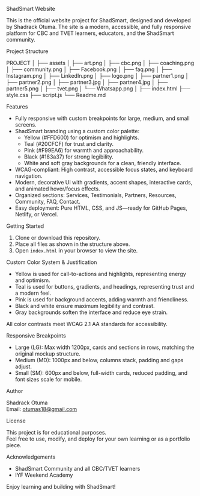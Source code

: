 ShadSmart Website

This is the official website project for ShadSmart, designed and developed by Shadrack Otuma. The site is a modern, accessible, and fully responsive platform for CBC and TVET learners, educators, and the ShadSmart community.



Project Structure


PROJECT
│
├── assets
│   ├── art.png
│   ├── cbc.png
│   ├── coaching.png
│   ├── community.png
│   ├── Facebook.png
│   ├── faq.png
│   ├── Instagram.png
│   ├── LinkedIn.png
│   ├── logo.png
│   ├── partner1.png
│   ├── partner2.png
│   ├── partner3.jpg
│   ├── partner4.jpg
│   ├── partner5.png
│   ├── tvet.png
│   └── Whatsapp.png
│
├── index.html
├── style.css
├── script.js
└── Readme.md



Features

- Fully responsive with custom breakpoints for large, medium, and small screens.
- ShadSmart branding using a custom color palette:
    - Yellow (#FFD600) for optimism and highlights.
    - Teal (#20CFCF) for trust and clarity.
    - Pink (#F99EA6) for warmth and approachability.
    - Black (#183a37) for strong legibility.
    - White and soft gray backgrounds for a clean, friendly interface.
- WCAG-compliant: High contrast, accessible focus states, and keyboard navigation.
- Modern, decorative UI with gradients, accent shapes, interactive cards, and animated hover/focus effects.
- Organized sections: Services, Testimonials, Partners, Resources, Community, FAQ, Contact.
- Easy deployment: Pure HTML, CSS, and JS—ready for GitHub Pages, Netlify, or Vercel.



Getting Started

1. Clone or download this repository.
2. Place all files as shown in the structure above.
3. Open `index.html` in your browser to view the site.



Custom Color System & Justification

- Yellow is used for call-to-actions and highlights, representing energy and optimism.
- Teal is used for buttons, gradients, and headings, representing trust and a modern feel.
- Pink is used for background accents, adding warmth and friendliness.
- Black and white ensure maximum legibility and contrast.
- Gray backgrounds soften the interface and reduce eye strain.

All color contrasts meet WCAG 2.1 AA standards for accessibility.



Responsive Breakpoints

- Large (LG): Max width 1200px, cards and sections in rows, matching the original mockup structure.
- Medium (MD): 1000px and below, columns stack, padding and gaps adjust.
- Small (SM): 600px and below, full-width cards, reduced padding, and font sizes scale for mobile.



Author

Shadrack Otuma  
Email: otumas18@gmail.com



License

This project is for educational purposes.  
Feel free to use, modify, and deploy for your own learning or as a portfolio piece.



Acknowledgements

- ShadSmart Community and all CBC/TVET learners
- IYF Weekend Academy



Enjoy learning and building with ShadSmart!

